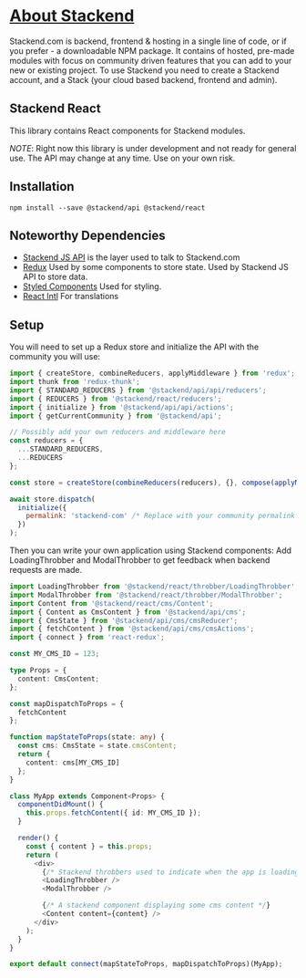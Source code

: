 # [About Stackend](https://stackend.com)

Stackend.com is backend, frontend & hosting in a single line of code, or if you prefer - a downloadable NPM package.
It contains of hosted, pre-made modules with focus on community driven features that you can add to your new or existing project.
To use Stackend you need to create a Stackend account, and a Stack (your cloud based backend, frontend and admin).

## Stackend React

This library contains React components for Stackend modules.

_NOTE_: Right now this library is under development and not ready for general use.
The API may change at any time. Use on your own risk.

## Installation

```shell script
npm install --save @stackend/api @stackend/react
```

## Noteworthy Dependencies

- [Stackend JS API](https://www.npmjs.com/package/@stackend/api) is the layer used to talk to Stackend.com
- [Redux](https://redux.js.org/) Used by some components to store state. Used by Stackend JS API to store data.
- [Styled Components](https://styled-components.com/) Used for styling.
- [React Intl](https://formatjs.io/docs/react-intl/) For translations

## Setup

You will need to set up a Redux store and initialize the API with the community you will use:

```javascript
import { createStore, combineReducers, applyMiddleware } from 'redux';
import thunk from 'redux-thunk';
import { STANDARD_REDUCERS } from '@stackend/api/api/reducers';
import { REDUCERS } from '@stackend/react/reducers';
import { initialize } from '@stackend/api/api/actions';
import { getCurrentCommunity } from '@stackend/api';

// Possibly add your own reducers and middleware here
const reducers = {
  ...STANDARD_REDUCERS,
  ...REDUCERS
};

const store = createStore(combineReducers(reducers), {}, compose(applyMiddleware(thunk)));

await store.dispatch(
  initialize({
    permalink: 'stackend-com' /* Replace with your community permalink */
  })
);
```

Then you can write your own application using Stackend components:
Add LoadingThrobber and ModalThrobber to get feedback when backend requests are made.

```typescript jsx
import LoadingThrobber from '@stackend/react/throbber/LoadingThrobber';
import ModalThrobber from '@stackend/react/throbber/ModalThrobber';
import Content from '@stackend/react/cms/Content';
import { Content as CmsContent } from '@stackend/api/cms';
import { CmsState } from '@stackend/api/cms/cmsReducer';
import { fetchContent } from '@stackend/api/cms/cmsActions';
import { connect } from 'react-redux';

const MY_CMS_ID = 123;

type Props = {
  content: CmsContent;
};

const mapDispatchToProps = {
  fetchContent
};

function mapStateToProps(state: any) {
  const cms: CmsState = state.cmsContent;
  return {
    content: cms[MY_CMS_ID]
  };
}

class MyApp extends Component<Props> {
  componentDidMount() {
    this.props.fetchContent({ id: MY_CMS_ID });
  }

  render() {
    const { content } = this.props;
    return (
      <div>
        {/* Stackend throbbers used to indicate when the app is loading / saving */}
        <LoadingThrobber />
        <ModalThrobber />

        {/* A stackend component displaying some cms content */}
        <Content content={content} />
      </div>
    );
  }
}

export default connect(mapStateToProps, mapDispatchToProps)(MyApp);
```
